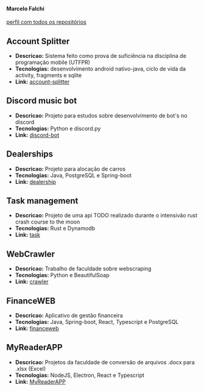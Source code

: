 #### Marcelo Falchi
[perfil com todos os repositórios](https://github.com/Falchizao?tab=repositories)

## Account Splitter
* **Descricao:** Sistema feito como prova de suficiência na disciplina de programação mobile (UTFPR)
* **Tecnologias:** desenvolvimento android nativo-java, ciclo de vida da activity, fragments e sqlite
* **Link:** [account-splitter](https://github.com/Falchizao/account-splitter)

## Discord music bot
* **Descricao:** Projeto para estudos sobre desenvolvimento de bot's no discord
* **Tecnologias:** Python e discord.py
* **Link:** [discord-bot](https://github.com/Falchizao/falchi-discord-music-bot)

## Dealerships
* **Descricao:** Projeto para alocação de carros
* **Tecnologias:** Java, PostgreSQL e Spring-boot
* **Link:** [dealership](https://github.com/Falchizao/dealership)

## Task management
* **Descricao:** Projeto de uma api TODO realizado durante o intensivão rust crash course to the moon
* **Tecnologias:** Rust e Dynamodb 
* **Link:** [task](https://github.com/Falchizao/task-management-webservice)

## WebCrawler
* **Descricao:** Trabalho de faculdade sobre webscraping
* **Tecnologias:** Python e BeautifulSoap
* **Link:** [crawler](https://github.com/Falchizao/webcrawler)


## FinanceWEB
* **Descricao:** Aplicativo de gestão financeira
* **Tecnologias:** Java, Spring-boot, React, Typescript e PostgreSQL
* **Link:** [financeweb](https://github.com/Falchizao/financeweb)

## MyReaderAPP
* **Descricao:** Projetos da faculdade de conversão de arquivos .docx para .xlsx (Excel)
* **Tecnologias:** NodeJS, Electron, React e Typescript
* **Link:** [MyReaderAPP](https://github.com/Falchizao/my-reader-app)
